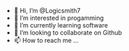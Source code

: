 - 👋 Hi, I’m @Logicsmith7
- 👀 I’m interested  in progamming 
- 🌱 I’m currently learning software
- 💞️ I’m looking to collaborate on Github 
- 📫 How to reach me ...

<!---
Logicsmith7/Logicsmith7 is a ✨ special ✨ repository because its `README.md` (this file) appears on your GitHub profile.
You can click the Preview link to take a look at your changes.
--->
